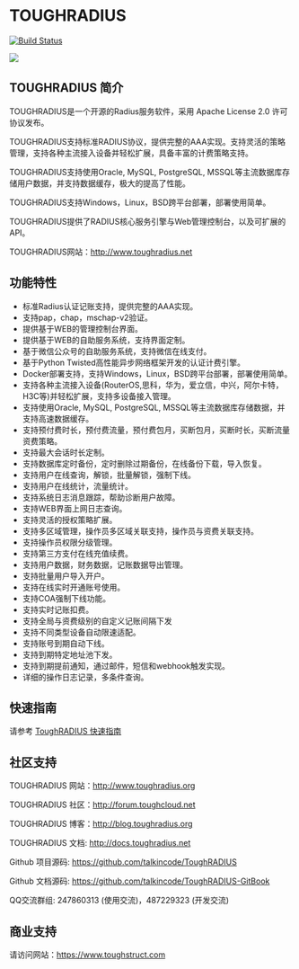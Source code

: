 # TOUGHRADIUS

[![Build Status](https://travis-ci.org/talkincode/ToughRADIUS.svg?branch=master)](https://travis-ci.org/talkincode/ToughRADIUS)

[![](https://badge.imagelayers.io/talkincode/toughradius:v2.svg)](https://imagelayers.io/?images=talkincode/toughradius:v2 'Get your own badge on imagelayers.io')

## TOUGHRADIUS 简介

TOUGHRADIUS是一个开源的Radius服务软件，采用 Apache License 2.0 许可协议发布。

TOUGHRADIUS支持标准RADIUS协议，提供完整的AAA实现。支持灵活的策略管理，支持各种主流接入设备并轻松扩展，具备丰富的计费策略支持。

TOUGHRADIUS支持使用Oracle, MySQL, PostgreSQL, MSSQL等主流数据库存储用户数据，并支持数据缓存，极大的提高了性能。

TOUGHRADIUS支持Windows，Linux，BSD跨平台部署，部署使用简单。

TOUGHRADIUS提供了RADIUS核心服务引擎与Web管理控制台，以及可扩展的API。

TOUGHRADIUS网站：http://www.toughradius.net


## 功能特性

- 标准Radius认证记账支持，提供完整的AAA实现。
- 支持pap，chap，mschap-v2验证。
- 提供基于WEB的管理控制台界面。
- 提供基于WEB的自助服务系统，支持界面定制。
- 基于微信公众号的自助服务系统，支持微信在线支付。
- 基于Python Twisted高性能异步网络框架开发的认证计费引擎。
- Docker部署支持，支持Windows，Linux，BSD跨平台部署，部署使用简单。
- 支持各种主流接入设备(RouterOS,思科，华为，爱立信，中兴，阿尔卡特，H3C等)并轻松扩展，支持多设备接入管理。
- 支持使用Oracle, MySQL, PostgreSQL, MSSQL等主流数据库存储数据，并支持高速数据缓存。
- 支持预付费时长，预付费流量，预付费包月，买断包月，买断时长，买断流量资费策略。
- 支持最大会话时长定制。
- 支持数据库定时备份，定时删除过期备份，在线备份下载，导入恢复。
- 支持用户在线查询，解锁，批量解锁，强制下线。
- 支持用户在线统计，流量统计。
- 支持系统日志消息跟踪，帮助诊断用户故障。
- 支持WEB界面上网日志查询。
- 支持灵活的授权策略扩展。
- 支持多区域管理，操作员多区域关联支持，操作员与资费关联支持。
- 支持操作员权限分级管理。
- 支持第三方支付在线充值续费。
- 支持用户数据，财务数据，记账数据导出管理。
- 支持批量用户导入开户。
- 支持在线实时开通账号使用。
- 支持COA强制下线功能。
- 支持实时记账扣费。
- 支持全局与资费级别的自定义记账间隔下发
- 支持不同类型设备自动限速适配。
- 支持账号到期自动下线。
- 支持到期特定地址池下发。
- 支持到期提前通知，通过邮件，短信和webhook触发实现。
- 详细的操作日志记录，多条件查询。

## 快速指南

请参考 [ToughRADIUS 快速指南](http://docs.toughradius.net/toughradius_v2/quickstart.html)

## 社区支持

TOUGHRADIUS 网站：http://www.toughradius.org

TOUGHRADIUS 社区：http://forum.toughcloud.net

TOUGHRADIUS 博客：http://blog.toughradius.org

TOUGHRADIUS 文档: http://docs.toughradius.net

Github 项目源码: https://github.com/talkincode/ToughRADIUS

Github 文档源码: https://github.com/talkincode/ToughRADIUS-GitBook

QQ交流群组: 247860313 (使用交流)，487229323 (开发交流)

## 商业支持

请访问网站：https://www.toughstruct.com





